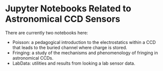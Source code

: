 # Jupyter Notebooks Related to Astronomical CCD Sensors

There are currently two notebooks here:
* Poisson: a pedagogical introduction to the electrostatics within a
CCD that leads to the buried channel where charge is stored.
* Fringing: a study of the mechanisms and phenomenology of fringing
in astronomical CCDs.
* LabData: utilities and results from looking a lab sensor data.

